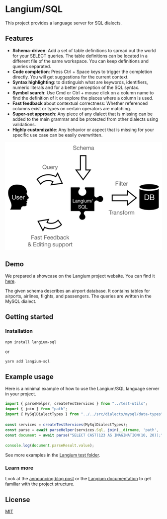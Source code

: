 # Langium/SQL

This project provides a language server for SQL dialects.

## Features

* **Schema-driven**: Add a set of table definitions to spread out the world for your SELECT queries.
  The table definitions can be located in a different file of the same workspace. You can keep definitions and queries separated.
* **Code completion**: Press Ctrl + Space keys to trigger the completion directly. You will get suggestions for the current context.
* **Syntax highlighting**: to distinguish what are keywords, identifiers, numeric literals and for a better perception of the SQL syntax.
* **Symbol search**: Use Cmd or Ctrl + mouse click on a column name to find the definition of it or explore the places where a column is used.
* **Fast feedback** about contextual correctness: Whether referenced columns exist or types on certain operators are matching.
* **Super-set approach**: Any piece of any dialect that is missing can be added to the main grammar and be protected from other dialects using validations.
* **Highly customizable**: Any behavior or aspect that is missing for your specific use case can be easily overwritten.

![](docs/langium_sql.svg)

## Demo

We prepared a showcase on the Langium project website. You can find it [here](https://langium.org/showcase/sql/).

The given schema describes an airport database. It contains tables for airports, airlines, flights, and passengers. The queries are written in the MySQL dialect.

## Getting started

### Installation

```sh
npm install langium-sql
```

or

```sh
yarn add langium-sql
```

## Example usage

Here is a minimal example of how to use the Langium/SQL language server in your project.

```ts
import { parseHelper, createTestServices } from "../test-utils";
import { join } from "path";
import { MySqlDialectTypes } from "../../src/dialects/mysql/data-types";

const services = createTestServices(MySqlDialectTypes);
const parse = await parseHelper(services.Sql, join(__dirname, 'path', 'to', 'schemas.sql'));
const document = await parse("SELECT CAST(123 AS IMAGINATION(10, 20));");

console.log(document.parseResult.value);
```

See more examples in the [Langium test folder](test/).

### Learn more

Look at the [announcing blog post](https://www.typefox.io/blog/langium-sql) or the [Langium documentation](https://github.com/langium/langium#documentation) to get familiar with the project structure.

## License

[MIT](../../LICENSE)